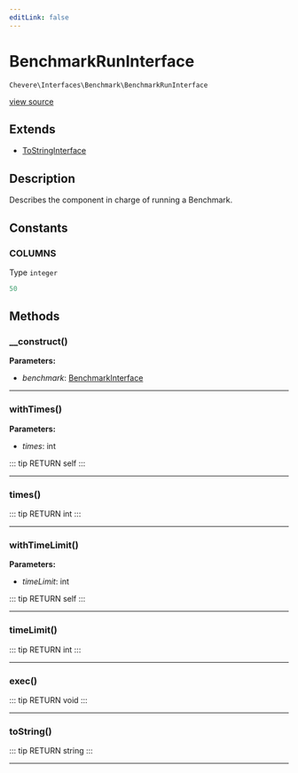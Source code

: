 ```yaml
---
editLink: false
---
```


# BenchmarkRunInterface

`Chevere\Interfaces\Benchmark\BenchmarkRunInterface`

[view source](https://github.com/chevere/chevere/blob/master/src/Chevere/Interfaces/Benchmark/BenchmarkRunInterface.php)

## Extends

- [ToStringInterface](../Common/ToStringInterface.md)

## Description

Describes the component in charge of running a Benchmark.

## Constants

### COLUMNS

Type `integer`

```php
50
```

## Methods

### __construct()

**Parameters:**

- *benchmark*: [BenchmarkInterface](./BenchmarkInterface.md)

---

### withTimes()

**Parameters:**

- *times*: int

::: tip RETURN
self
:::

---

### times()

::: tip RETURN
int
:::

---

### withTimeLimit()

**Parameters:**

- *timeLimit*: int

::: tip RETURN
self
:::

---

### timeLimit()

::: tip RETURN
int
:::

---

### exec()

::: tip RETURN
void
:::

---

### toString()

::: tip RETURN
string
:::

---
